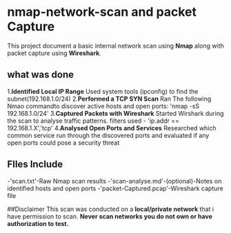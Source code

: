 # nmap-network-scan and packet Capture 
This project document a basic internal network scan using **Nmap** along with packet capture using **Wireshark**. 

## what was done

1.**Identified Local IP Range**
Used system tools (ipconfig) to find the subnet(192.168.1.0/24)
2.**Performed a TCP SYN Scan**
Ran The following Nmao commandto discover active hosts and open ports:
'nmap -sS 192.168.1.0/24'
3.**Captured Packets with Wireshark**
Started Wirshark during the scan to analyse traffic patterns.
filters used - 'ip.addr == 192.168.1.X','tcp'
4.**Analysed Open Ports and Services**
Researched which common service run through the discovered ports and evaluated if any open ports could pose a security threat

## FIles Include
-'scan.txt'-Raw Nmap scan results
-'scan-analyse.md'-(optional)-Notes on identified hosts and open ports
-'packet-Captured.pcap'-Wireshark capture file

##Disclaimer
This scan was conducted on a **local/private network** that i have permission to scan.
**Never scan networks you do not own or have authorization to test.**
